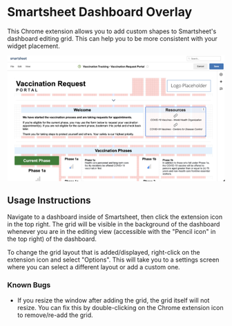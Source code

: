 # Smartsheet Dashboard Overlay
This Chrome extension allows you to add custom shapes to Smartsheet's dashboard editing grid. This can help you to be more consistent with your widget placement.

![Example Screenshot](/screenshots/screenshot.png "Example Screenshot")

## Usage Instructions
Navigate to a dashboard inside of Smartsheet, then click the extension icon in the top right. The grid will be visible in the background of the dashboard whenever you are in the editing view (accessible with the "Pencil icon" in the top right) of the dashboard.

To change the grid layout that is added/displayed, right-click on the extension icon and select "Options". This will take you to a settings screen where you can select a different layout or add a custom one.

### Known Bugs
- If you resize the window after adding the grid, the grid itself will not resize. You can fix this by double-clicking on the Chrome extension icon to remove/re-add the grid.
